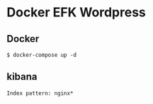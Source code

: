 # Docker EFK Wordpress

## Docker
```
$ docker-compose up -d
```

## kibana
```
Index pattern: nginx*
```
